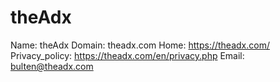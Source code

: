 
# theAdx

Name: theAdx
Domain: theadx.com
Home: https://theadx.com/
Privacy_policy: https://theadx.com/en/privacy.php
Email: bulten@theadx.com
